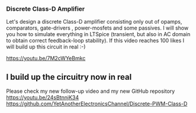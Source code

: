 ### Discrete Class-D Amplifier ###

Let's design a discrete Class-D amplifier consisting only out of opamps, comparators, gate-drivers , power-mosfets and some passives.
I will show you how to simulate everything in LTSpice (transient, but also in AC domain to obtain correct feedback-loop stability).
If this video reaches 100 likes I will build up this circuit in real :-)

https://youtu.be/7M2cWYeBmkc


## I build up the circuitry now in real
Please check my new follow-up video and my new GitHub repository
https://youtu.be/24sBtnnjK34
https://github.com/YetAnotherElectronicsChannel/Discrete-PWM-Class-D

